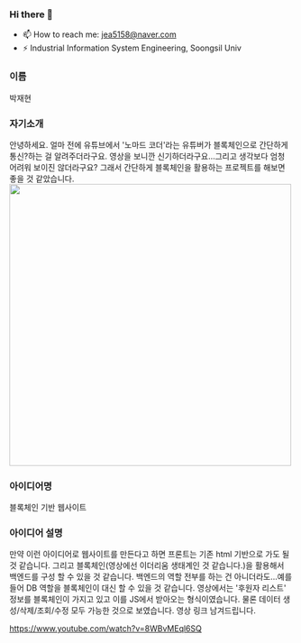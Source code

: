 ### Hi there 👋
- 📫 How to reach me: jea5158@naver.com
- ⚡ Industrial Information System Engineering, Soongsil Univ
<!--
**NeoGuRi95/NEoGuRi95** is a ✨ _special_ ✨ repository because its `README.md` (this file) appears on your GitHub profile.

Here are some ideas to get you started:

- 🔭 I’m currently working on ...
- 🌱 I’m currently learning ...
- 👯 I’m looking to collaborate on ...
- 🤔 I’m looking for help with ...
- 💬 Ask me about ...
- 📫 How to reach me: ...
- 😄 Pronouns: ...
- ⚡ Fun fact: ...
-->

### 이름
박재현

### 자기소개
안녕하세요. 얼마 전에 유튜브에서 '노마드 코더'라는 유튜버가 블록체인으로 간단하게 통신?하는 걸 알려주더라구요.
영상을 보니깐 신기하더라구요...그리고 생각보다 엄청 어려워 보이진 않더라구요?
그래서 간단하게 블록체인을 활용하는 프로젝트를 해보면 좋을 것 같았습니다.
<img src="https://t1.daumcdn.net/cfile/blog/9986C2375C47897710" width="500">

### 아이디어명
블록체인 기반 웹사이트
 
### 아이디어 설명
만약 이런 아이디어로 웹사이트를 만든다고 하면 프론트는 기존 html 기반으로 가도 될 것 같습니다.
그리고 블록체인(영상에선 이더리움 생태계인 것 같습니다.)을 활용해서 백엔드를 구성 할 수 있을 것 같습니다.
백엔드의 역할 전부를 하는 건 아니더라도...예를 들어 DB 역할을 블록체인이 대신 할 수 있을 것 같습니다.
영상에서는 '후원자 리스트' 정보를 블록체인이 가지고 있고 이를 JS에서 받아오는 형식이였습니다.
물론 데이터 생성/삭제/조회/수정 모두 가능한 것으로 보였습니다.
영상 링크 남겨드립니다.

https://www.youtube.com/watch?v=8WBvMEql6SQ
